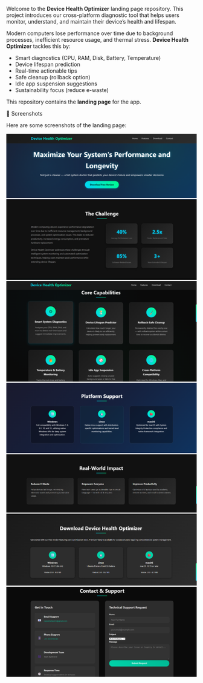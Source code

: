 Welcome to the **Device Health Optimizer** landing page repository. This project introduces our cross-platform diagnostic tool that helps users monitor, understand, and maintain their device’s health and lifespan.

Modern computers lose performance over time due to background processes, inefficient resource usage, and thermal stress. **Device Health Optimizer** tackles this by:

- Smart diagnostics (CPU, RAM, Disk, Battery, Temperature)
- Device lifespan prediction
- Real-time actionable tips
- Safe cleanup (rollback option)
- Idle app suspension suggestions
- Sustainability focus (reduce e-waste)

This repository contains the **landing page** for the app.

📸 Screenshots

Here are some screenshots of the landing page:

![Hero Section](images/hero.png)
![challenge Section](images/challenge.png)
![features section](images/features.png)
![platform Section](images/platform.png)
![impact Section](images/impact.png)
![download Section](images/download.png)
![contact Section](images/contact.png)

